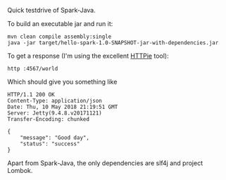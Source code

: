 Quick testdrive of Spark-Java.

To build an executable jar and run it:

    mvn clean compile assembly:single
    java -jar target/hello-spark-1.0-SNAPSHOT-jar-with-dependencies.jar
    
To get a response (I'm using the excellent [HTTPie](https://httpie.org/) tool):

    http :4567/world
    
Which should give you something like

    HTTP/1.1 200 OK
    Content-Type: application/json
    Date: Thu, 10 May 2018 21:19:51 GMT
    Server: Jetty(9.4.8.v20171121)
    Transfer-Encoding: chunked
    
    {
        "message": "Good day",
        "status": "success"
    }

Apart from Spark-Java, the only dependencies are slf4j and project Lombok.

    
    